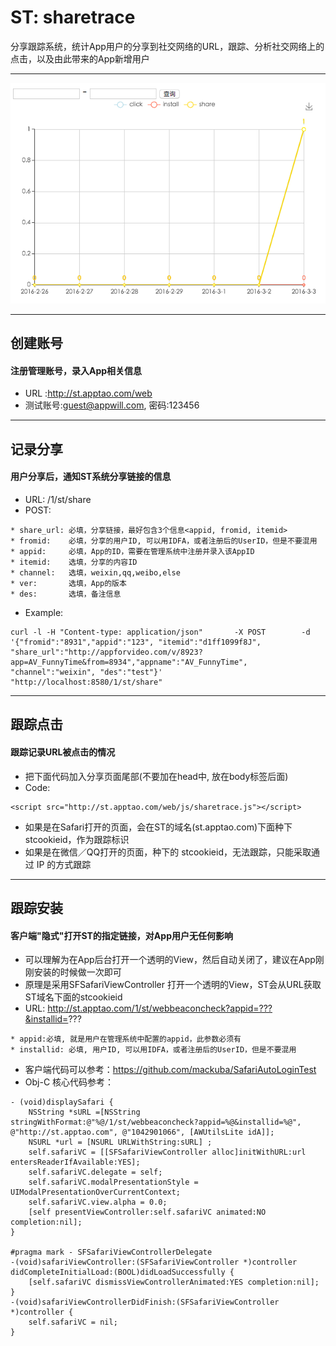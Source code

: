 # ST: sharetrace

分享跟踪系统，统计App用户的分享到社交网络的URL，跟踪、分析社交网络上的点击，以及由此带来的App新增用户

---

 ![image](https://github.com/appwilldev/sharetrace/blob/master/web/img/stat_demo.png)

---

## 创建账号
#### 注册管理账号，录入App相关信息
* URL :<http://st.apptao.com/web>
* 测试账号:guest@appwill.com,  密码:123456
---

## 记录分享
#### 用户分享后，通知ST系统分享链接的信息
* URL:  /1/st/share
* POST: 
```
* share_url: 必填，分享链接，最好包含3个信息<appid, fromid, itemid>
* fromid:    必填，分享的用户ID, 可以用IDFA，或者注册后的UserID，但是不要混用
* appid:     必填，App的ID，需要在管理系统中注册并录入该AppID
* itemid:    选填，分享的内容ID
* channel:   选填，weixin,qq,weibo,else
* ver:       选填，App的版本
* des:       选填，备注信息
```
* Example: 
```
curl -l -H "Content-type: application/json"       -X POST        -d '{"fromid":"8931","appid":"123", "itemid":"d1ff1099f8J", "share_url":"http://appforvideo.com/v/8923?app=AV_FunnyTime&from=8934","appname":"AV_FunnyTime", "channel":"weixin", "des":"test"}'            "http://localhost:8580/1/st/share" 
```

---

## 跟踪点击 
#### 跟踪记录URL被点击的情况
* 把下面代码加入分享页面尾部(不要加在head中, 放在body标签后面) 
* Code:
```
<script src="http://st.apptao.com/web/js/sharetrace.js"></script>
```
* 如果是在Safari打开的页面，会在ST的域名(st.apptao.com)下面种下stcookieid，作为跟踪标识
* 如果是在微信／QQ打开的页面，种下的 stcookieid，无法跟踪，只能采取通过 IP 的方式跟踪

---

## 跟踪安装
#### 客户端"隐式"打开ST的指定链接，对App用户无任何影响
* 可以理解为在App后台打开一个透明的View，然后自动关闭了，建议在App刚刚安装的时候做一次即可
* 原理是采用SFSafariViewController 打开一个透明的View，ST会从URL获取ST域名下面的stcookieid
* URL: http://st.apptao.com/1/st/webbeaconcheck?appid=???&installid=???
```
* appid:必填, 就是用户在管理系统中配置的appid，此参数必须有
* installid: 必填, 用户ID, 可以用IDFA，或者注册后的UserID，但是不要混用
```
* 客户端代码可以参考：<https://github.com/mackuba/SafariAutoLoginTest>
* Obj-C 核心代码参考：
```
- (void)displaySafari {
    NSString *sURL =[NSString stringWithFormat:@"%@/1/st/webbeaconcheck?appid=%@&installid=%@", @"http://st.apptao.com", @"1042901066", [AWUtilsLite idA]];
    NSURL *url = [NSURL URLWithString:sURL] ;
    self.safariVC = [[SFSafariViewController alloc]initWithURL:url entersReaderIfAvailable:YES];
    self.safariVC.delegate = self;
    self.safariVC.modalPresentationStyle = UIModalPresentationOverCurrentContext;
    self.safariVC.view.alpha = 0.0;
    [self presentViewController:self.safariVC animated:NO completion:nil];
}

#pragma mark - SFSafariViewControllerDelegate
-(void)safariViewController:(SFSafariViewController *)controller didCompleteInitialLoad:(BOOL)didLoadSuccessfully {
    [self.safariVC dismissViewControllerAnimated:YES completion:nil];
}
-(void)safariViewControllerDidFinish:(SFSafariViewController *)controller {
    self.safariVC = nil;
}

```

